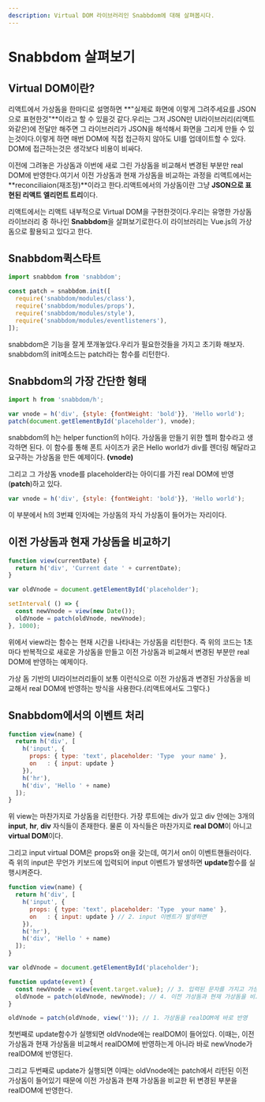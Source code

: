 ```yaml
---
description: Virtual DOM 라이브러리인 Snabbdom에 대해 살펴봅시다.
---
```


# Snabbdom 살펴보기

## Virtual DOM이란?

리액트에서 가상돔을 한마디로 설명하면 **"실제로 화면에 이렇게 그려주세요를 JSON으로 표현한것"**이라고 할 수 있을것 같다.우리는 그저 JSON만 UI라이브러리\(리액트와같은\)에 전달만 해주면 그 라이브러리가 JSON을 해석해서 화면을 그리게 만들 수 있는것이다.이렇게 하면 매번 DOM에 직접 접근하지 않아도 UI를 업데이트할 수 있다. DOM에 접근하는것은 생각보다 비용이 비싸다.

이전에 그려놓은 가상돔과 이번에 새로 그린 가상돔을 비교해서 변경된 부분만 real DOM에 반영한다.여기서 이전 가상돔과 현재 가상돔을 비교하는 과정을 리액트에서는 **reconciliaion\(재조정\)**이라고 한다.리액트에서의 가상돔이란 그냥 **JSON으로 표현된 리액트 엘리먼트 트리**이다.

리액트에서는 리액트 내부적으로 Virtual DOM을 구현한것이다.우리는 유명한 가상돔 라이브러리 중 하나인 **Snabbdom**을 살펴보기로한다.이 라이브러리는 Vue.js의 가상돔으로 활용되고 있다고 한다.

## Snabbdom퀵스타트

```javascript
import snabbdom from 'snabbdom';

const patch = snabbdom.init([                   
  require('snabbdom/modules/class'),          
  require('snabbdom/modules/props'),          
  require('snabbdom/modules/style'),          
  require('snabbdom/modules/eventlisteners'), 
]);
```

snabbdom은 기능을 잘게 쪼개놓았다.우리가 필요한것들을 가지고 초기화 해보자. snabbdom의 init메소드는 patch라는 함수를 리턴한다.

## Snabbdom의 가장 간단한 형태

```javascript
import h from 'snabbdom/h';

var vnode = h('div', {style: {fontWeight: 'bold'}}, 'Hello world');
patch(document.getElementById('placeholder'), vnode);
```

snabbdom의 h는 helper function의 h이다. 가상돔을 만들기 위한 헬퍼 함수라고 생각하면 된다. 이 함수를 통해 폰트 사이즈가 굵은 Hello world가 div를 렌더링 해달라고 요구하는 가상돔을 만든 예제이다. **\(vnode\)**

그리고 그 가상돔 vnode를 placeholder라는 아이디를 가진 real DOM에 반영\(**patch**\)하고 있다.

```javascript
var vnode = h('div', {style: {fontWeight: 'bold'}}, 'Hello world');
```

이 부분에서 h의 3번쨰 인자에는 가상돔의 자식 가상돔이 들어가는 자리이다.

## 이전 가상돔과 현재 가상돔을 비교하기

```javascript
function view(currentDate) { 
  return h('div', 'Current date ' + currentDate); 
}

var oldVnode = document.getElementById('placeholder');

setInterval( () => {
  const newVnode = view(new Date());
  oldVnode = patch(oldVnode, newVnode);
}, 1000);
```

위에서 view라는 함수는 현재 시간을 나타내는 가상돔을 리턴한다. 즉 위의 코드는 1초마다 반복적으로 새로운 가상돔을 만들고 이전 가상돔과 비교해서 변경된 부분만 real DOM에 반영하는 예제이다.

가상 돔 기반의 UI라이브러리들이 보통 이런식으로 이전 가상돔과 변경된 가상돔을 비교해서 real DOM에 반영하는 방식을 사용한다.\(리액트에서도 그렇다.\)

## Snabbdom에서의 이벤트 처리

```javascript
function view(name) { 
  return h('div', [
    h('input', {
      props: { type: 'text', placeholder: 'Type  your name' },
      on   : { input: update }
    }),
    h('hr'),
    h('div', 'Hello ' + name)
  ]); 
}
```

위 view는 마찬가지로 가상돔을 리턴한다. 가장 루트에는 div가 있고 div 안에는 3개의 **input**, **hr**, **div** 자식들이 존재한다. 물론 이 자식들은 마찬가지로 **real DOM**이 아니고 **virtual DOM**이다.

그리고 input virtual DOM은 props와 on을 갖는데, 여기서 on이 이벤트핸들러이다. 즉 위의 input은 무언가 키보드에 입력되어 input 이벤트가 발생하면 **update**함수를 실행시켜준다.

```javascript
function view(name) { 
  return h('div', [
    h('input', {
      props: { type: 'text', placeholder: 'Type  your name' },
      on   : { input: update } // 2. input 이벤트가 발생하면
    }),
    h('hr'),
    h('div', 'Hello ' + name)
  ]); 
}

var oldVnode = document.getElementById('placeholder');

function update(event) {
  const newVnode = view(event.target.value); // 3. 입력된 문자를 가지고 가상돔을 만들고
  oldVnode = patch(oldVnode, newVnode); // 4. 이전 가상돔과 현재 가상돔을 비교해서 realDOM에 반영한다.
}

oldVnode = patch(oldVnode, view('')); // 1. 가상돔을 realDOM에 바로 반영
```

첫번째로 update함수가 실행되면 oldVnode에는 realDOM이 들어있다. 이때는, 이전 가상돔과 현재 가상돔을 비교해서 realDOM에 반영하는게 아니라 바로 newVnode가 realDOM에 반영된다.

그리고 두번째로 update가 실행되면 이때는 oldVnode에는 patch에서 리턴된 이전 가상돔이 들어있기 때문에 이전 가상돔과 현재 가상돔을 비교한 뒤 변경된 부분을 realDOM에 반영한다.

